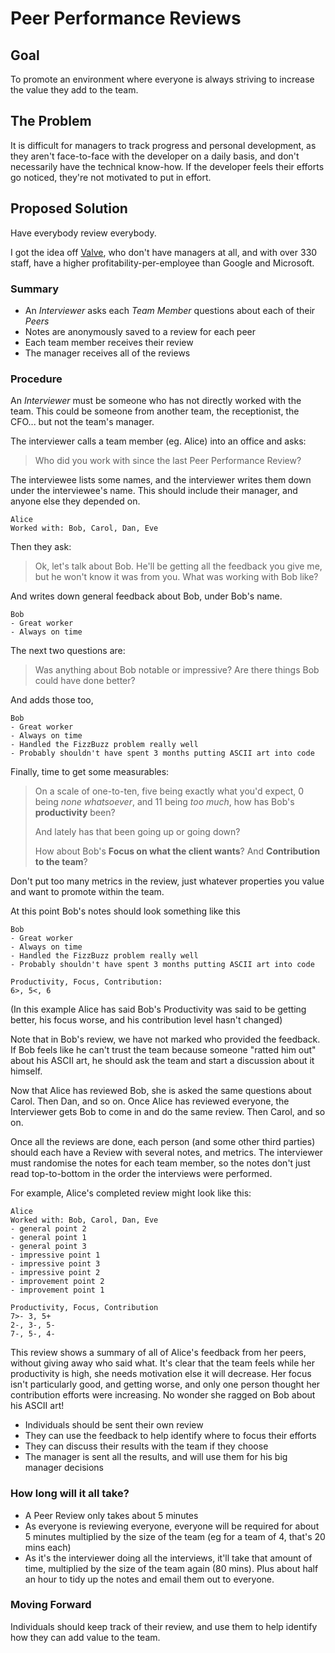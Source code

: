
# Peer Performance Reviews

## Goal
To promote an environment where everyone is always striving to increase the value they add to the team.

## The Problem
It is difficult for managers to track progress and personal development, as they aren't face-to-face with the developer on a daily basis, and don't necessarily have the technical know-how. If the developer feels their efforts go noticed, they're not motivated to put in effort.

## Proposed Solution
Have everybody review everybody.

I got the idea off [Valve](http://media.steampowered.com/apps/valve/Valve_NewEmployeeHandbook.pdf), who don't have managers at all, and with over 330 staff, have a higher profitability-per-employee than Google and Microsoft.

### Summary

- An *Interviewer* asks each *Team Member* questions about each of their *Peers*
- Notes are anonymously saved to a review for each peer
- Each team member receives their review
- The manager receives all of the reviews

### Procedure

An *Interviewer* must be someone who has not directly worked with the team. This could be someone from another team, the receptionist, the CFO... but not the team's manager.

The interviewer calls a team member (eg. Alice) into an office and asks:
> Who did you work with since the last Peer Performance Review?

The interviewee lists some names, and the interviewer writes them down under the interviewee's name. This should include their manager, and anyone else they depended on.

	Alice
	Worked with: Bob, Carol, Dan, Eve

Then they ask:
> Ok, let's talk about Bob. He'll be getting all the feedback you give me, but he won't know it was from you. What was working with Bob like?

And writes down general feedback about Bob, under Bob's name.

	Bob
	- Great worker
	- Always on time

The next two questions are:

> Was anything about Bob notable or impressive?
> Are there things Bob could have done better?

And adds those too,

	Bob
	- Great worker
	- Always on time
	- Handled the FizzBuzz problem really well
	- Probably shouldn't have spent 3 months putting ASCII art into code

Finally, time to get some measurables:
> On a scale of one-to-ten, five being exactly what you'd expect, 0 being *none whatsoever*, and 11 being *too much*, how has Bob's **productivity** been?
> 
> And lately has that been going up or going down?
> 
> How about Bob's **Focus on what the client wants**?
> And **Contribution to the team**?

Don't put too many metrics in the review, just whatever properties you value and want to promote within the team. 

At this point Bob's notes should look something like this


	Bob
	- Great worker
	- Always on time
	- Handled the FizzBuzz problem really well
	- Probably shouldn't have spent 3 months putting ASCII art into code
	
	Productivity, Focus, Contribution:
	6>, 5<, 6

(In this example Alice has said Bob's Productivity was said to be getting better, his focus worse, and his contribution level hasn't changed)

Note that in Bob's review, we have not marked who provided the feedback.
If Bob feels like he can't trust the team because someone "ratted him out" about his ASCII art, he should ask the team and start a discussion about it himself.

Now that Alice has reviewed Bob, she is asked the same questions about Carol. Then Dan, and so on.
Once Alice has reviewed everyone, the Interviewer gets Bob to come in and do the same review. Then Carol, and so on.

Once all the reviews are done, each person (and some other third parties) should each have a Review with several notes, and metrics.
The interviewer must randomise the notes for each team member, so the notes don't just read top-to-bottom in the order the interviews were performed.

For example, Alice's completed review might look like this:

	Alice
	Worked with: Bob, Carol, Dan, Eve
	- general point 2
	- general point 1
	- general point 3
	- impressive point 1
	- impressive point 3
	- impressive point 2
	- improvement point 2
	- improvement point 1

	Productivity, Focus, Contribution
	7>- 3, 5+
	2-, 3-, 5-
	7-, 5-, 4-

This review shows a summary of all of Alice's feedback from her peers, without giving away who said what.
It's clear that the team feels while her productivity is high, she needs motivation else it will decrease. Her focus isn't particularly good, and getting worse, and only one person thought her contribution efforts were increasing. No wonder she ragged on Bob about his ASCII art!

- Individuals should be sent their own review
- They can use the feedback to help identify where to focus their efforts
- They can discuss their results with the team if they choose
- The manager is sent all the results, and will use them for his big manager decisions

### How long will it all take?
- A Peer Review only takes about 5 minutes
- As everyone is reviewing everyone, everyone will be required for about 5 minutes multiplied by the size of the team (eg for a team of 4, that's 20 mins each)
- As it's the interviewer doing all the interviews, it'll take that amount of time, multiplied by the size of the team again (80  mins). Plus about half an hour to tidy up the notes and email them out to everyone.

### Moving Forward
Individuals should keep track of their review, and use them to help identify how they can add value to the team.

